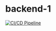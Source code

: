 # backend-1

[![CI/CD Pipeline](https://github.com/truonghet/backend/actions/workflows/deploy.yml/badge.svg)](https://github.com/truonghet/backend/actions/workflows/deploy.yml)
